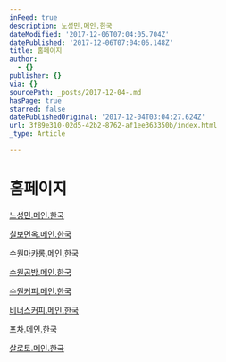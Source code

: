 ```yaml
---
inFeed: true
description: 노성민.메인.한국
dateModified: '2017-12-06T07:04:05.704Z'
datePublished: '2017-12-06T07:04:06.148Z'
title: 홈페이지
author:
  - {}
publisher: {}
via: {}
sourcePath: _posts/2017-12-04-.md
hasPage: true
starred: false
datePublishedOriginal: '2017-12-04T03:04:27.624Z'
url: 3f89e310-02d5-42b2-8762-af1ee363350b/index.html
_type: Article

---
```

# **홈페이지**

[노성민.메인.한국][0]

[칠보면옥.메인.한국][1]

[수원마카롱.메인.한국][2]

[수원공방.메인.한국][3]

[수원커피.메인.한국][4]

[비너스커피.메인.한국][5]

[포차.메인.한국][6]

[살로토.메인.한국][7]

[0]: http://노성민.메인.한국/
[1]: http://칠보면옥.메인.한국/
[2]: http://수원마카롱.메인.한국/
[3]: http://수원공방.메인.한국/
[4]: http://수원커피.메인.한국/
[5]: http://비너스커피.메인.한국/
[6]: http://포차.메인.한국/
[7]: http://살로토.메인.한국/
